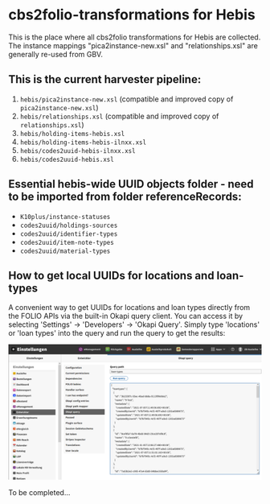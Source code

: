 # cbs2folio-transformations for Hebis

This is the place where all cbs2folio transformations for Hebis are collected. The instance
mappings "pica2instance-new.xsl" and "relationships.xsl" are generally re-used from GBV.

## This is the current harvester pipeline:

1. `hebis/pica2instance-new.xsl` (compatible and improved copy of `pica2instance-new.xsl`) 
1. `hebis/relationships.xsl` (compatible and improved copy of `relationships.xsl`) 
1. `hebis/holding-items-hebis.xsl`
1. `hebis/holding-items-hebis-ilnxx.xsl`
1. `hebis/codes2uuid-hebis-ilnxx.xsl`
1. `hebis/codes2uuid-hebis.xsl`

## Essential hebis-wide UUID objects folder - need to be imported from folder referenceRecords:

- `K10plus/instance-statuses`
- `codes2uuid/holdings-sources`
- `codes2uuid/identifier-types`
- `codes2uuid/item-note-types`
- `codes2uuid/material-types`

## How to get local UUIDs for locations and loan-types

A convenient way to get UUIDs for locations and loan types directly from the FOLIO APIs via the built-in Okapi query client. 
You can access it by selecting 'Settings' -> 'Developers' -> 'Okapi Query'.
Simply type 'locations' or 'loan types' into the query and run the query to get the results:

![Okapi query client](./FOLIO-OKAPI-Client.PNG)



To be completed...

